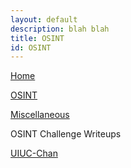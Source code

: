 ```yaml
---
layout: default
description: blah blah
title: OSINT
id: OSINT
---
```



<link rel="stylesheet" href="writeupcss.css">

<!-- add navigation here -->

[Home](https://stainedswan.github.io/UIUCTF-2024/)

[OSINT](https://stainedswan.github.io/UIUCTF-2024/OSINT)

[Miscellaneous](https://stainedswan.github.io/UIUCTF-2024/Miscellaneous)

<!-- OSINT Stuff -->
OSINT Challenge Writeups

[UIUC-Chan](https://stainedswan.github.io/UIUCTF-2024/OSINT/UIUC-Chan%20suite.html)